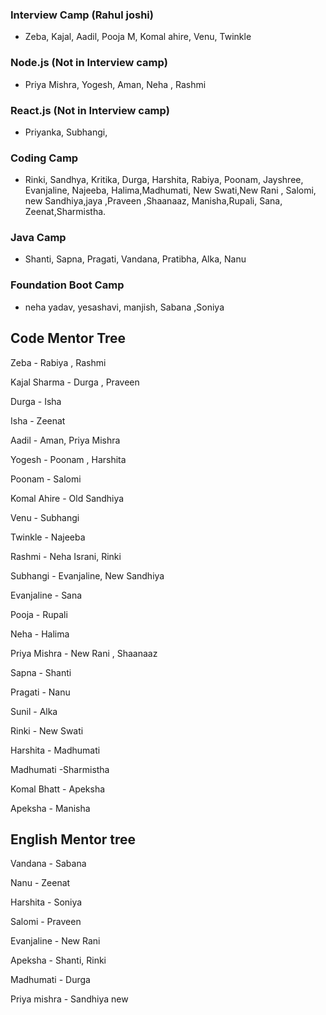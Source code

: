 ### Interview Camp (Rahul joshi)
- Zeba, Kajal, Aadil, Pooja M, Komal ahire, Venu, Twinkle 

### Node.js (Not in Interview camp)
- Priya Mishra, Yogesh, Aman, Neha , Rashmi

### React.js (Not in Interview camp)
- Priyanka, Subhangi, 

### Coding Camp
- Rinki, Sandhya,  Kritika, Durga, Harshita, Rabiya, Poonam, Jayshree, Evanjaline, Najeeba, Halima,Madhumati, New Swati,New Rani , Salomi, new Sandhiya,jaya ,Praveen ,Shaanaaz, Manisha,Rupali, Sana, Zeenat,Sharmistha.


### Java Camp
- Shanti, Sapna, Pragati, Vandana, Pratibha, Alka, Nanu


### Foundation Boot Camp
- neha yadav, yesashavi, manjish, Sabana ,Soniya   

## Code Mentor Tree

Zeba - Rabiya , Rashmi

Kajal Sharma - Durga , Praveen

Durga - Isha

Isha -  Zeenat

Aadil - Aman, Priya Mishra  

Yogesh - Poonam , Harshita

Poonam - Salomi

Komal Ahire - Old Sandhiya

Venu - Subhangi

Twinkle - Najeeba

Rashmi - Neha Israni, Rinki

Subhangi - Evanjaline, New Sandhiya

Evanjaline - Sana

Pooja - Rupali

Neha - Halima

Priya Mishra - New Rani , Shaanaaz
 
Sapna - Shanti

Pragati - Nanu

Sunil - Alka

Rinki - New Swati 

Harshita - Madhumati 

Madhumati -Sharmistha

Komal Bhatt -  Apeksha

Apeksha - Manisha



## English Mentor tree

Vandana - Sabana

Nanu - Zeenat

Harshita - Soniya 

Salomi - Praveen 

Evanjaline - New Rani

Apeksha - Shanti, Rinki

Madhumati - Durga

Priya mishra - Sandhiya new 




